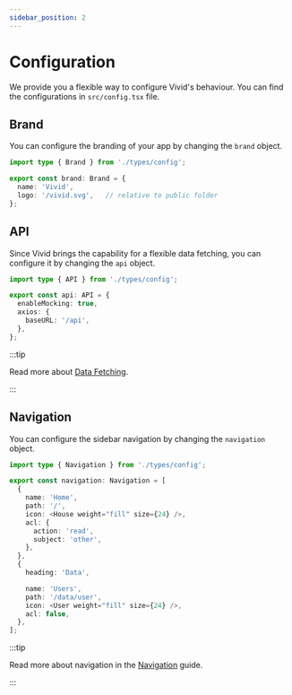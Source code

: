 ```yaml
---
sidebar_position: 2
---
```


# Configuration

We provide you a flexible way to configure Vivid's behaviour. You can find the configurations in `src/config.tsx` file.

## Brand

You can configure the branding of your app by changing the `brand` object.

```ts title="src/config.tsx"
import type { Brand } from './types/config';

export const brand: Brand = {
  name: 'Vivid',
  logo: '/vivid.svg',   // relative to public folder
};
```

## API

Since Vivid brings the capability for a flexible data fetching, you can configure it by changing the `api` object.

```ts title="src/config.tsx"
import type { API } from './types/config';

export const api: API = {
  enableMocking: true,
  axios: {
    baseURL: '/api',
  },
};
```

:::tip

Read more about [Data Fetching](/docs/guides/plugins/data-fetching).

:::

## Navigation

You can configure the sidebar navigation by changing the `navigation` object.

```ts title="src/config.tsx"
import type { Navigation } from './types/config';

export const navigation: Navigation = [
  {
    name: 'Home',
    path: '/',
    icon: <House weight="fill" size={24} />,
    acl: {
      action: 'read',
      subject: 'other',
    },
  },
  {
    heading: 'Data',

    name: 'Users',
    path: '/data/user',
    icon: <User weight="fill" size={24} />,
    acl: false,
  },
];
```

:::tip

Read more about navigation in the [Navigation](/docs/guides/navigation) guide.

:::